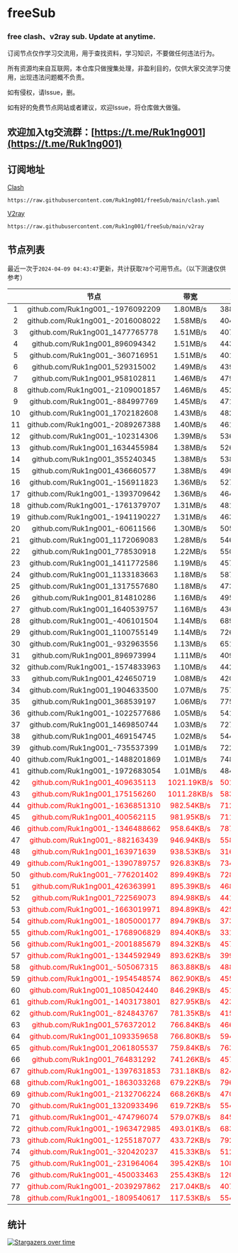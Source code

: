 # freeSub
### free clash、v2ray sub. Update at anytime.

订阅节点仅作学习交流用，用于查找资料，学习知识，不要做任何违法行为。

所有资源均来自互联网，本仓库只做搜集处理，非盈利目的，仅供大家交流学习使用，出现违法问题概不负责。

如有侵权，请Issue，删。

如有好的免费节点网站或者建议，欢迎Issue，将仓库做大做强。

## 欢迎加入tg交流群：[https://t.me/Ruk1ng001](https://t.me/Ruk1ng001)

## 订阅地址
[Clash](https://raw.githubusercontent.com/Ruk1ng001/freeSub/main/clash.yaml)
```
https://raw.githubusercontent.com/Ruk1ng001/freeSub/main/clash.yaml
```
[V2ray](https://raw.githubusercontent.com/Ruk1ng001/freeSub/main/v2ray)
```
https://raw.githubusercontent.com/Ruk1ng001/freeSub/main/v2ray
```

## 节点列表

最近一次于`2024-04-09 04:43:47`更新，共计获取`78`个可用节点。（以下测速仅供参考）

|  | 节点 | 带宽 | 延迟 |
|:-:|:--:|:--:|:--:|
 | 1 | github.com/Ruk1ng001_-1976092209 | 1.80MB/s | 388.00ms |
 | 2 | github.com/Ruk1ng001_-2016008022 | 1.58MB/s | 404.00ms |
 | 3 | github.com/Ruk1ng001_1477765778 | 1.51MB/s | 407.00ms |
 | 4 | github.com/Ruk1ng001_896094342 | 1.51MB/s | 443.00ms |
 | 5 | github.com/Ruk1ng001_-360716951 | 1.51MB/s | 401.00ms |
 | 6 | github.com/Ruk1ng001_529315002 | 1.49MB/s | 439.00ms |
 | 7 | github.com/Ruk1ng001_958102811 | 1.46MB/s | 479.00ms |
 | 8 | github.com/Ruk1ng001_-2109001857 | 1.46MB/s | 452.00ms |
 | 9 | github.com/Ruk1ng001_-884997769 | 1.45MB/s | 471.00ms |
 | 10 | github.com/Ruk1ng001_1702182608 | 1.43MB/s | 482.00ms |
 | 11 | github.com/Ruk1ng001_-2089267388 | 1.40MB/s | 461.00ms |
 | 12 | github.com/Ruk1ng001_-102314306 | 1.39MB/s | 536.00ms |
 | 13 | github.com/Ruk1ng001_1634455984 | 1.38MB/s | 526.00ms |
 | 14 | github.com/Ruk1ng001_355240345 | 1.38MB/s | 538.00ms |
 | 15 | github.com/Ruk1ng001_436660577 | 1.38MB/s | 490.00ms |
 | 16 | github.com/Ruk1ng001_-156911823 | 1.36MB/s | 527.00ms |
 | 17 | github.com/Ruk1ng001_-1393709642 | 1.36MB/s | 464.00ms |
 | 18 | github.com/Ruk1ng001_-1761379707 | 1.31MB/s | 481.00ms |
 | 19 | github.com/Ruk1ng001_-1941190227 | 1.31MB/s | 463.00ms |
 | 20 | github.com/Ruk1ng001_-60611566 | 1.30MB/s | 505.00ms |
 | 21 | github.com/Ruk1ng001_1172069083 | 1.28MB/s | 546.00ms |
 | 22 | github.com/Ruk1ng001_778530918 | 1.22MB/s | 550.00ms |
 | 23 | github.com/Ruk1ng001_1411772586 | 1.19MB/s | 457.00ms |
 | 24 | github.com/Ruk1ng001_1133183663 | 1.18MB/s | 587.00ms |
 | 25 | github.com/Ruk1ng001_1317557680 | 1.18MB/s | 473.00ms |
 | 26 | github.com/Ruk1ng001_814810286 | 1.16MB/s | 495.00ms |
 | 27 | github.com/Ruk1ng001_1640539757 | 1.16MB/s | 436.00ms |
 | 28 | github.com/Ruk1ng001_-406101504 | 1.14MB/s | 689.00ms |
 | 29 | github.com/Ruk1ng001_1100755149 | 1.14MB/s | 726.00ms |
 | 30 | github.com/Ruk1ng001_-932963556 | 1.13MB/s | 651.00ms |
 | 31 | github.com/Ruk1ng001_896973994 | 1.11MB/s | 409.00ms |
 | 32 | github.com/Ruk1ng001_-1574833963 | 1.10MB/s | 442.00ms |
 | 33 | github.com/Ruk1ng001_424650719 | 1.08MB/s | 420.00ms |
 | 34 | github.com/Ruk1ng001_1904633500 | 1.07MB/s | 757.00ms |
 | 35 | github.com/Ruk1ng001_368539197 | 1.06MB/s | 775.00ms |
 | 36 | github.com/Ruk1ng001_-1022577686 | 1.05MB/s | 541.00ms |
 | 37 | github.com/Ruk1ng001_1469850744 | 1.03MB/s | 727.00ms |
 | 38 | github.com/Ruk1ng001_469154745 | 1.02MB/s | 544.00ms |
 | 39 | github.com/Ruk1ng001_-735537399 | 1.01MB/s | 722.00ms |
 | 40 | github.com/Ruk1ng001_-1488201869 | 1.01MB/s | 748.00ms |
 | 41 | github.com/Ruk1ng001_-1972683054 | 1.01MB/s | 484.00ms |
 | 42 | <font color=red>github.com/Ruk1ng001_409635113</font> | <font color=red>1021.19KB/s</font> | <font color=red>501.00ms</font> |
 | 43 | <font color=red>github.com/Ruk1ng001_175156260</font> | <font color=red>1011.28KB/s</font> | <font color=red>583.00ms</font> |
 | 44 | <font color=red>github.com/Ruk1ng001_-1636851310</font> | <font color=red>982.54KB/s</font> | <font color=red>712.00ms</font> |
 | 45 | <font color=red>github.com/Ruk1ng001_400562115</font> | <font color=red>981.95KB/s</font> | <font color=red>711.00ms</font> |
 | 46 | <font color=red>github.com/Ruk1ng001_-1346488662</font> | <font color=red>958.64KB/s</font> | <font color=red>787.00ms</font> |
 | 47 | <font color=red>github.com/Ruk1ng001_-882163439</font> | <font color=red>946.94KB/s</font> | <font color=red>558.00ms</font> |
 | 48 | <font color=red>github.com/Ruk1ng001_163971639</font> | <font color=red>938.53KB/s</font> | <font color=red>316.00ms</font> |
 | 49 | <font color=red>github.com/Ruk1ng001_-1390789757</font> | <font color=red>926.83KB/s</font> | <font color=red>734.00ms</font> |
 | 50 | <font color=red>github.com/Ruk1ng001_-776201402</font> | <font color=red>899.49KB/s</font> | <font color=red>728.00ms</font> |
 | 51 | <font color=red>github.com/Ruk1ng001_426363991</font> | <font color=red>895.39KB/s</font> | <font color=red>468.00ms</font> |
 | 52 | <font color=red>github.com/Ruk1ng001_722569073</font> | <font color=red>894.98KB/s</font> | <font color=red>441.00ms</font> |
 | 53 | <font color=red>github.com/Ruk1ng001_-1663019971</font> | <font color=red>894.89KB/s</font> | <font color=red>425.00ms</font> |
 | 54 | <font color=red>github.com/Ruk1ng001_-1805000177</font> | <font color=red>894.79KB/s</font> | <font color=red>373.00ms</font> |
 | 55 | <font color=red>github.com/Ruk1ng001_-1768906829</font> | <font color=red>894.40KB/s</font> | <font color=red>331.00ms</font> |
 | 56 | <font color=red>github.com/Ruk1ng001_-2001885679</font> | <font color=red>894.32KB/s</font> | <font color=red>457.00ms</font> |
 | 57 | <font color=red>github.com/Ruk1ng001_-1344592949</font> | <font color=red>893.62KB/s</font> | <font color=red>399.00ms</font> |
 | 58 | <font color=red>github.com/Ruk1ng001_-505067315</font> | <font color=red>863.88KB/s</font> | <font color=red>488.00ms</font> |
 | 59 | <font color=red>github.com/Ruk1ng001_-1954548574</font> | <font color=red>862.90KB/s</font> | <font color=red>455.00ms</font> |
 | 60 | <font color=red>github.com/Ruk1ng001_1085042440</font> | <font color=red>846.29KB/s</font> | <font color=red>451.00ms</font> |
 | 61 | <font color=red>github.com/Ruk1ng001_-1403173801</font> | <font color=red>827.95KB/s</font> | <font color=red>423.00ms</font> |
 | 62 | <font color=red>github.com/Ruk1ng001_-824843767</font> | <font color=red>781.35KB/s</font> | <font color=red>415.00ms</font> |
 | 63 | <font color=red>github.com/Ruk1ng001_576372012</font> | <font color=red>766.84KB/s</font> | <font color=red>466.00ms</font> |
 | 64 | <font color=red>github.com/Ruk1ng001_1093359658</font> | <font color=red>766.80KB/s</font> | <font color=red>594.00ms</font> |
 | 65 | <font color=red>github.com/Ruk1ng001_2061805537</font> | <font color=red>759.84KB/s</font> | <font color=red>763.00ms</font> |
 | 66 | <font color=red>github.com/Ruk1ng001_764831292</font> | <font color=red>741.26KB/s</font> | <font color=red>457.00ms</font> |
 | 67 | <font color=red>github.com/Ruk1ng001_-1397631853</font> | <font color=red>731.18KB/s</font> | <font color=red>824.00ms</font> |
 | 68 | <font color=red>github.com/Ruk1ng001_-1863033268</font> | <font color=red>679.22KB/s</font> | <font color=red>796.00ms</font> |
 | 69 | <font color=red>github.com/Ruk1ng001_-2132706224</font> | <font color=red>668.26KB/s</font> | <font color=red>470.00ms</font> |
 | 70 | <font color=red>github.com/Ruk1ng001_1320933496</font> | <font color=red>619.72KB/s</font> | <font color=red>554.00ms</font> |
 | 71 | <font color=red>github.com/Ruk1ng001_-474796074</font> | <font color=red>579.07KB/s</font> | <font color=red>845.00ms</font> |
 | 72 | <font color=red>github.com/Ruk1ng001_-1963472985</font> | <font color=red>493.01KB/s</font> | <font color=red>683.00ms</font> |
 | 73 | <font color=red>github.com/Ruk1ng001_-1255187077</font> | <font color=red>433.72KB/s</font> | <font color=red>792.00ms</font> |
 | 74 | <font color=red>github.com/Ruk1ng001_-320420237</font> | <font color=red>415.33KB/s</font> | <font color=red>512.00ms</font> |
 | 75 | <font color=red>github.com/Ruk1ng001_-231964064</font> | <font color=red>395.42KB/s</font> | <font color=red>108.00ms</font> |
 | 76 | <font color=red>github.com/Ruk1ng001_-450033463</font> | <font color=red>255.43KB/s</font> | <font color=red>120.00ms</font> |
 | 77 | <font color=red>github.com/Ruk1ng001_-2039297862</font> | <font color=red>217.04KB/s</font> | <font color=red>407.00ms</font> |
 | 78 | <font color=red>github.com/Ruk1ng001_-1809540617</font> | <font color=red>117.53KB/s</font> | <font color=red>554.00ms</font> |


## 统计

[![Stargazers over time](https://starchart.cc/Ruk1ng001/freeSub.svg)](https://starchart.cc/Ruk1ng001/freeSub)
